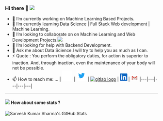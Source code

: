 ### Hi there 👋 <img src="https://github.com/TheDudeThatCode/TheDudeThatCode/blob/master/Assets/Earth.gif" width="24px">

<!--
**shsarv/shsarv** is a ✨ _special_ ✨ repository because its `README.md` (this file) appears on your GitHub profile.-->

<!--:heart: Programming | :black_heart: programming | :blue_heart: Anime-->

- 🔭 I’m currently working on Machine Learning Based Projects.
- 🌱 I’m currently learning Data Science | Full Stack Web development | Machine Learning.
- 👯 I’m looking to collaborate on on Machine Learning and Web Development Projects.<img src="https://media.giphy.com/media/WUlplcMpOCEmTGBtBW/giphy.gif" width="30">
- 🤔 I’m looking for help with Backend Development.
- 💬 Ask me about Data Science.I will try to help you as much as I can.
- ⚡ Quote : You perform the obligatory duties, for action is superior to inaction. And, through inaction, even the maintenance of your body will not be possible.
- 📫 How to reach me: ...
| [<img src="https://raw.githubusercontent.com/Delta456/Delta456/master/img/github.png" alt="github logo" width="34">](https://github.com/shsarv) |  [<img src="https://raw.githubusercontent.com/Delta456/Delta456/master/img/twitter.png" alt="twitter logo" width="34">](https://twitter.com/sarveshroli) |  [<img src="https://raw.githubusercontent.com/Delta456/Delta456/master/img/gitlab.png" alt="gitlab logo" width="24">](https://gitlab.com/shsarv) |  [<img src="https://github.com/Amchuz/Amchuz/blob/master/linkedin.jpeg" alt="linkedin logo" width="24">](https://www.linkedin.com//in/sarvesh-kumar-sharma-869a1b185/) |  [<img src="https://github.com/Amchuz/Amchuz/blob/master/gmail.jpeg" alt="gmail logo" width="24">](shsarv2001@gmail.com)
|---|---|---|---|---|

----

#### <img src="https://media.giphy.com/media/VgCDAzcKvsR6OM0uWg/giphy.gif" width="50"> How about some stats ?

![Sarvesh Kumar Sharma's GitHub Stats](https://github-readme-stats.vercel.app/api?username=shsarv&hide=["stars"]&show_icons=true)
